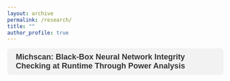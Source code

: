 ```yaml
---
layout: archive
permalink: /research/
title: ""
author_profile: true
---
```


<style>
.collapsible {
  background-color: #f2f2f2;
  color: #333;
  cursor: pointer;
  padding: 10px 20px;
  width: 100%;
  border: none;
  text-align: left;
  outline: none;
  font-size: 18px;
  font-weight: bold;
  margin-bottom: 5px;
  transition: background-color 0.2s ease;
  border-radius: 8px;
}

.collapsible:hover {
  background-color: #e2e2e2;
}

.content {
  padding: 0 20px;
  display: none;
  overflow: hidden;
  background-color: #fafafa;
  border-left: 4px solid #ccc;
  border-radius: 0 0 8px 8px;
  margin-bottom: 15px;
  animation: fadein 0.3s ease-in;
}

@keyframes fadein {
  from {opacity: 0;}
  to {opacity: 1;}
}
</style>

<script>
document.addEventListener("DOMContentLoaded", function () {
  var coll = document.getElementsByClassName("collapsible");
  for (let i = 0; i < coll.length; i++) {
    coll[i].addEventListener("click", function () {
      this.classList.toggle("active");
      var content = this.nextElementSibling;
      if (content.style.display === "block") {
        content.style.display = "none";
      } else {
        content.style.display = "block";
      }
    });
  }
});
</script>

<button class="collapsible">Michscan: Black-Box Neural Network Integrity Checking at Runtime Through Power Analysis</button>
<div class="content">
  <p>This project introduces Michscan, a method for verifying the integrity of neural networks during runtime using power side-channel analysis. By modeling expected power behavior and comparing it with live readings, we can detect malicious tampering or unexpected behavior in deployed AI systems.</p>
  
  <p>Key features:</p>
  <ul>
    <li>Black-box methodology (no access to internal weights)</li>
    <li>Runtime detection capability</li>
    <li>Applicable to embedded and edge devices</li>
  </ul>

  <img src="/assets/images/michscan-overview.png" alt="Michscan Overview" style="max-width:100%; margin-top:10px; border-radius:8px;">
</div>
